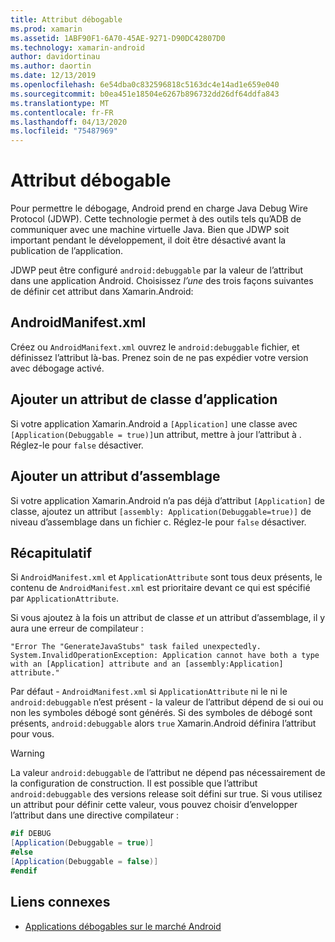 ```yaml
---
title: Attribut débogable
ms.prod: xamarin
ms.assetid: 1ABF90F1-6A70-45AE-9271-D90DC42807D0
ms.technology: xamarin-android
author: davidortinau
ms.author: daortin
ms.date: 12/13/2019
ms.openlocfilehash: 6e54dba0c832596818c5163dc4e14ad1e659e040
ms.sourcegitcommit: b0ea451e18504e6267b896732dd26df64ddfa843
ms.translationtype: MT
ms.contentlocale: fr-FR
ms.lasthandoff: 04/13/2020
ms.locfileid: "75487969"
---
```

# <a name="debuggable-attribute"></a>Attribut débogable

Pour permettre le débogage, Android prend en charge Java Debug Wire Protocol (JDWP). Cette technologie permet à des outils tels qu’ADB de communiquer avec une machine virtuelle Java. Bien que JDWP soit important pendant le développement, il doit être désactivé avant la publication de l’application.

JDWP peut être configuré `android:debuggable` par la valeur de l’attribut dans une application Android. Choisissez _l’une_ des trois façons suivantes de définir cet attribut dans Xamarin.Android:

## <a name="androidmanifestxml"></a>AndroidManifest.xml

Créez ou `AndroidManifext.xml` ouvrez le `android:debuggable` fichier, et définissez l’attribut là-bas. Prenez soin de ne pas expédier votre version avec débogage activé.

## <a name="add-an-application-class-attribute"></a>Ajouter un attribut de classe d’application

Si votre application Xamarin.Android a `[Application]` une classe avec `[Application(Debuggable = true)]`un attribut, mettre à jour l’attribut à . Réglez-le pour `false` désactiver.

## <a name="add-an-assembly-attribute"></a>Ajouter un attribut d’assemblage

Si votre application Xamarin.Android n’a pas déjà d’attribut `[Application]` de classe, ajoutez un attribut `[assembly: Application(Debuggable=true)]` de niveau d’assemblage dans un fichier c. Réglez-le pour `false` désactiver.

## <a name="summary"></a>Récapitulatif

Si `AndroidManifest.xml` et `ApplicationAttribute` sont tous deux présents, le contenu de `AndroidManifest.xml` est prioritaire devant ce qui est spécifié par `ApplicationAttribute`.

Si vous ajoutez à la fois un attribut de classe _et_ un attribut d’assemblage, il y aura une erreur de compilateur :

```error
"Error The "GenerateJavaStubs" task failed unexpectedly.
System.InvalidOperationException: Application cannot have both a type with an [Application] attribute and an [assembly:Application] attribute."
```

Par défaut - `AndroidManifest.xml` si `ApplicationAttribute` ni le ni le `android:debuggable` n’est présent - la valeur de l’attribut dépend de si oui ou non les symboles débogé sont générés. Si des symboles de débogé sont présents, `android:debuggable` alors `true` Xamarin.Android définira l’attribut pour vous.

> [!WARNING]
> La valeur `android:debuggable` de l’attribut ne dépend pas nécessairement de la configuration de construction. Il est possible que l’attribut `android:debuggable` des versions release soit défini sur true. Si vous utilisez un attribut pour définir cette valeur, vous pouvez choisir d’envelopper l’attribut dans une directive compilateur :
> 
> ```csharp
> #if DEBUG
> [Application(Debuggable = true)]
> #else
> [Application(Debuggable = false)]
> #endif
> ```

## <a name="related-links"></a>Liens connexes

- [Applications débogables sur le marché Android](https://labs.f-secure.com/archive/debuggable-apps-in-android-market/)
